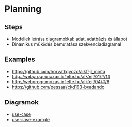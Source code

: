 # Planning

## Steps

- Modellek leírása diagramokkal: adat, adatbázis és állapot
- Dinamikus működés bemutatása szekvenciadiagramal

## Examples
- https://github.com/horvathgyozo/alkfejl_minta
- http://webprogramozas.inf.elte.hu/alkfejl/01/#/13
- http://webprogramozas.inf.elte.hu/alkfejl/04/#/8
- https://github.com/pessaai/ckd193-beadando

## Diagramok

- [use-case](http://www.nomnoml.com.s3-website-eu-west-1.amazonaws.com/#view/%5B%3Cactor%3EVend%C3%A9g%5D%20-%20%5B%3Cusecase%3EB%C3%B6ng%C3%A9sz%C3%A9s%5D%0A%5B%3Cactor%3EVend%C3%A9g%5D%20-%20%5B%3Cusecase%3EKeres%C3%A9s%5D%0A%5B%3Cactor%3EVend%C3%A9g%5D%20-%20%5B%3Cusecase%3ERegisztr%C3%A1ci%C3%B3%5D%0A%5B%3Cactor%3EVend%C3%A9g%5D%20-%20%5B%3Cusecase%3EBejelentkez%C3%A9s%5D%0A%0A%5B%3Cactor%3EFelhaszn%C3%A1l%C3%B3%5D%3C%3A--%5BVend%C3%A9g%5D%0A%5B%3Cactor%3EFelhaszn%C3%A1l%C3%B3%5D%20-%20%5B%3Cusecase%3EKijelentkez%C3%A9s%5D%0A%5B%3Cactor%3EFelhaszn%C3%A1l%C3%B3%5D%20-%20%5B%3Cusecase%3EProfil%20megtekint%C3%A9se%5D%0A%5B%3Cactor%3EFelhaszn%C3%A1l%C3%B3%5D%20-%20%5B%3Cusecase%3EProfil%20szerkeszt%C3%A9se%5D%0A%5B%3Cactor%3EFelhaszn%C3%A1l%C3%B3%5D%20-%20%5B%3Cusecase%3E%C3%89rt%C3%A9kel%C3%A9s%5D%0A%5B%3Cactor%3EFelhaszn%C3%A1l%C3%B3%5D%20-%20%5B%3Cusecase%3EHozz%C3%A1d%C3%A1s%5D%0A%5B%3Cactor%3EFelhaszn%C3%A1l%C3%B3%5D%20-%20%5B%3Cusecase%3ESaj%C3%A1t%20szerkeszt%C3%A9se%5D%0A%5B%3Cactor%3EFelhaszn%C3%A1l%C3%B3%5D%20-%20%5B%3Cusecase%3ESaj%C3%A1t%20t%C3%B6rl%C3%A9se%5D%0A%0A%5B%3Cactor%3EAdminisztr%C3%A1tor%5D%3C%3A--%5BFelhaszn%C3%A1l%C3%B3%5D%0A%5B%3Cactor%3EAdminisztr%C3%A1tor%5D%20-%20%5B%3Cusecase%3EFelhaszn%C3%A1l%C3%B3%20kitilt%C3%A1sa%5D%0A%5B%3Cactor%3EAdminisztr%C3%A1tor%5D%20-%20%5B%3Cusecase%3EB%C3%A1rmely%20szerkeszt%C3%A9se%5D%0A%5B%3Cactor%3EAdminisztr%C3%A1tor%5D%20-%20%5B%3Cusecase%3EB%C3%A1rmely%20t%C3%B6rl%C3%A9se%5D%0A%5B%3Cactor%3EAdminisztr%C3%A1tor%5D%20-%20%5B%3Cusecase%3EB%C3%A1rmely%20%C3%A9rt%C3%A9kel%C3%A9s%20szerkeszt%C3%A9se%5D%0A%5B%3Cactor%3EAdminisztr%C3%A1tor%5D%20-%20%5B%3Cusecase%3EB%C3%A1rmely%20%C3%A9rt%C3%A9kel%C3%A9s%20t%C3%B6rl%C3%A9se%5D)
- [use-case-example](http://www.nomnoml.com.s3-website-eu-west-1.amazonaws.com/#view/%5B%3Cstart%3Estart%5D%20-%3E%20%5B%3Cchoice%3EBe%20van-e%20jelentkezve%3F%5D%0A%5BBe%20van-e%20jelentkezve%3F%5D%20igen%20-%3E%20%5B%3Cstate%3EKeres%C3%A9s%5D%20%0A%5BBe%20van-e%20jelentkezve%3F%5D%20nem%20-%3E%20%5B%3Cstate%3EBejelentkez%C3%A9s%5D%0A%5BBejelentkez%C3%A9s%5D%20-%3E%20%5BKeres%C3%A9s%5D%0A%5BKeres%C3%A9s%5D%20-%3E%20%5B%3Cstate%3EBejegyz%C3%A9s%20metekint%C3%A9se%5D%0A%5BBejegyz%C3%A9s%20metekint%C3%A9se%5D%20-%3E%20%5B%3Cchoice%3ESaj%C3%A1t%20bejegyz%C3%A9se%3F%5D%0A%5BSaj%C3%A1t%20bejegyz%C3%A9se%3F%5D%20nem%20-%3E%20%5BKeres%C3%A9s%5D%0A%5BSaj%C3%A1t%20bejegyz%C3%A9se%3F%5D%20igen%20-%3E%20%5B%3Cstate%3EBejegyz%C3%A9s%20szerkeszt%C3%A9se%5D%0A%5BBejegyz%C3%A9s%20szerkeszt%C3%A9se%5D%20-%3E%20%5B%3Cchoice%3EElmenti%20a%20v%C3%A1ltoz%C3%A1sokat%3F%5D%0A%5BElmenti%20a%20v%C3%A1ltoz%C3%A1sokat%3F%5D%20nem%20-%3E%20%5BKeres%C3%A9s%5D%0A%5BElmenti%20a%20v%C3%A1ltoz%C3%A1sokat%3F%5D%20igen%20-%3E%20%5B%3Cend%3Eend%5D)

